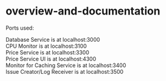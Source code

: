 # overview-and-documentation
Ports used:

Database Service is at localhost:3000 <br />
CPU Monitor is at localhost:3100 <br />
Price Service is at localhost:3300 <br />
Price Service UI is at localhost:4300 <br />
Monitor for Caching Service is at localhost:3400 <br />
Issue Creator/Log Receiver is at localhost:3500 
